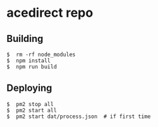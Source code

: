 # acedirect repo


## Building

```shell
$  rm -rf node_modules
$  npm install
$  npm run build
```

## Deploying


```shell
$  pm2 stop all
$  pm2 start all
$  pm2 start dat/process.json  # if first time
```

